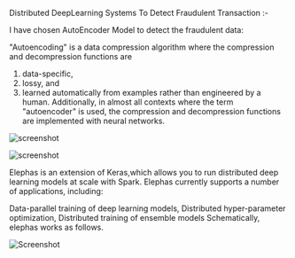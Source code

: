 Distributed DeepLearning Systems To Detect Fraudulent Transaction :-

I have chosen AutoEncoder Model to detect the fraudulent data:

"Autoencoding" is a data compression algorithm where the compression and decompression functions are 
1) data-specific, 
2) lossy, and 
3) learned automatically from examples rather than engineered by a human. Additionally, in almost all contexts where the term "autoencoder" is used, the compression and decompression functions are implemented with neural networks.

![screenshot](http://res.cloudinary.com/dyd911kmh/image/upload/f_auto,q_auto:best/v1522830223/Autoencoder_structure_af1jh8.png)


![screenshot](https://github.com/maxpumperla/elephas/blob/master/elephas-logo.png)


Elephas is an extension of Keras,which allows you to run distributed deep learning models at scale with Spark. Elephas currently supports a number of applications, including:

Data-parallel training of deep learning models,
Distributed hyper-parameter optimization,
Distributed training of ensemble models
Schematically, elephas works as follows.

![Screenshot](https://github.com/maxpumperla/elephas/blob/master/elephas.gif)
